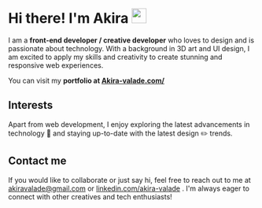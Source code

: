 # Hi there! I'm Akira <img src="https://media.giphy.com/media/hvRJCLFzcasrR4ia7z/giphy.gif" width="30px">

I am a **front-end developer / creative developer** who loves to design and is passionate about technology. With a background in 3D art and UI design, I am excited to apply my skills and creativity to create stunning and responsive web experiences.

You can visit my **portfolio at [Akira-valade.com/](https://akkibi.github.io/portfolio/pages/)**

## Interests

Apart from web development, I enjoy exploring the latest advancements in technology 🦾 and staying up-to-date with the latest design ✏️ trends.

## Contact me

If you would like to collaborate or just say hi, feel free to reach out to me at [akiravalade@gmail.com](akiravalade@gmail.com)
 or [linkedin.com/akira-valade](https://www.linkedin.com/in/akira-valade-60956b200/)
. I'm always eager to connect with other creatives and tech enthusiasts!
